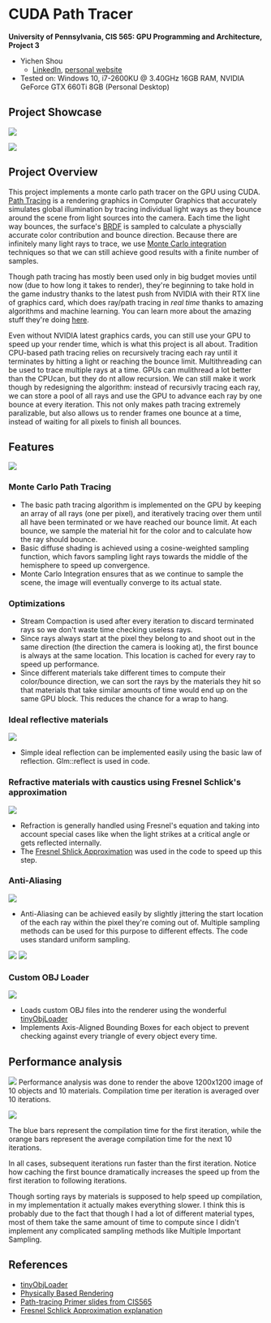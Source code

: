 CUDA Path Tracer
================

**University of Pennsylvania, CIS 565: GPU Programming and Architecture, Project 3**

* Yichen Shou
  * [LinkedIn](https://www.linkedin.com/in/yichen-shou-68023455/), [personal website](http://www.yichenshou.com/)
* Tested on: Windows 10, i7-2600KU @ 3.40GHz 16GB RAM, NVIDIA GeForce GTX 660Ti 8GB (Personal Desktop)

## Project Showcase

![](img/trifecta.png)

![](img/Bunneh.png)

## Project Overview

This project implements a monte carlo path tracer on the GPU using CUDA. [Path Tracing](https://en.wikipedia.org/wiki/Path_tracing) is a rendering graphics in Computer Graphics that accurately simulates global illumination by tracing individual light ways as they bounce around the scene from light sources into the camera. Each time the light way bounces, the surface's [BRDF](https://en.wikipedia.org/wiki/Bidirectional_reflectance_distribution_function) is sampled to calculate a physcially accurate color contribution and bounce direction. Because there are infinitely many light rays to trace, we use [Monte Carlo integration](https://en.wikipedia.org/wiki/Monte_Carlo_integration) techniques so that we can still achieve good results with a finite number of samples. 

Though path tracing has mostly been used only in big budget movies until now (due to how long it takes to render), they're beginning to take hold in the game industry thanks to the latest push from NVIDIA with their RTX line of graphics card, which does ray/path tracing in _real time_ thanks to amazing algorithms and machine learning. You can learn more about the amazing stuff they're doing [here](https://developer.nvidia.com/rtx/raytracing).

Even without NVIDIA latest graphics cards, you can still use your GPU to speed up your render time, which is what this project is all about. Tradition CPU-based path tracing relies on recursively tracing each ray until it terminates by hitting a light or reaching the bounce limit. Multithreading can be used to trace multiple rays at a time. GPUs can mulithread a lot better than the CPUcan, but they do nt allow recursion. We can still make it work though by redesigning the algorithm: instead of recursivly tracing each ray, we can store a pool of all rays and use the GPU to advance each ray by one bounce at every iteration. This not only makes path tracing extremely paralizable, but also allows us to render frames one bounce at a time, instead of waiting for all pixels to finish all bounces. 

## Features 
![](img/labelled.png)
### Monte Carlo Path Tracing
- The basic path tracing algorithm is implemented on the GPU by keeping an array of all rays (one per pixel), and iteratively tracing over them until all have been terminated or we have reached our bounce limit. At each bounce, we sample the material hit for the color and to calculate how the ray should bounce. 
- Basic diffuse shading is achieved using a cosine-weighted sampling function, which favors sampling light rays towards the middle of the hemisphere to speed up convergence.
- Monte Carlo Integration ensures that as we continue to sample the scene, the image will eventually converge to its actual state.

### Optimizations
- Stream Compaction is used after every iteration to discard terminated rays so we don't waste time checking useless rays. 
- Since rays always start at the pixel they belong to and shoot out in the same direction (the direction the camera is looking at), the first bounce is always at the same location. This location is cached for every ray to speed up performance.
- Since different materials take different times to compute their color/bounce direction, we can sort the rays by the materials they hit so that materials that take similar amounts of time would end up on the same GPU block. This reduces the chance for a wrap to hang. 

### Ideal reflective materials 
![](img/reflection.png)
- Simple ideal reflection can be implemented easily using the basic law of reflection. Glm::reflect is used in code. 

### Refractive materials with caustics using Fresnel Schlick's approximation
![](img/refraction.png)
- Refraction is generally handled using Fresnel's equation and taking into account special cases like when the light strikes at a critical angle or gets reflected internally. 
- The [Fresnel Shlick Approximation](https://en.wikipedia.org/wiki/Schlick's_approximation) was used in the code to speed up this step.

### Anti-Aliasing
![](img/AAJitter.png)
- Anti-Aliasing can be achieved easily by slightly jittering the start location of the each ray within the pixel they're coming out of. Multiple sampling methods can be used for this purpose to different effects. The code uses standard uniform sampling.

![](img/noAAcomp.png) ![](img/withAAcomp.png)

### Custom OBJ Loader
![](img/teapot.png)
- Loads custom OBJ files into the renderer using the wonderful [tinyObjLoader](https://syoyo.github.io/tinyobjloader/)
- Implements Axis-Aligned Bounding Boxes for each object to prevent checking against every triangle of every object every time. 

## Performance analysis
![](img/testImage.png)
Performance analysis was done to render the above 1200x1200 image of 10 objects and 10 materials. Compilation time per iteration is averaged over 10 iterations. 

![](img/optimization.PNG)

The blue bars represent the compilation time for the first iteration, while the orange bars represent the average compilation time for the next 10 iterations. 

In all cases, subsequent iterations run faster than the first iteration. Notice how caching the first bounce dramatically increases the speed up from the first iteration to following iterations. 

Though sorting rays by materials is supposed to help speed up compilation, in my implementation it actually makes everything slower. I think this is probably due to the fact that though I had a lot of different material types, most of them take the same amount of time to compute since I didn't implement any complicated sampling methods like Multiple Important Sampling.

## References
- [tinyObjLoader](https://syoyo.github.io/tinyobjloader/)
- [Physically Based Rendering](https://www.pbrt.org/)
- [Path-tracing Primer slides from CIS565](https://docs.google.com/presentation/d/11ZBENtCqqWIplLXq34hFlJuwSUmbKqWs5ItFV7mjD0s/edit#slide=id.g16c5ceb07d_0_426)
- [Fresnel Schlick Approximation explanation](https://www.youtube.com/watch?v=iKNSPETJNgo)